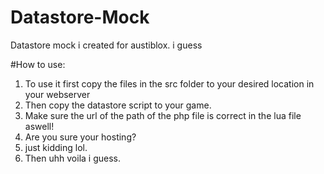 # Datastore-Mock
Datastore mock i created for austiblox. i guess


#How to use:
1. To use it first copy the files in the src folder to your desired location in your webserver
2. Then copy the datastore script to your game.
3. Make sure the url of the path of the php file is correct in the lua file aswell!
4. Are you sure your hosting?
5. just kidding lol.
6. Then uhh voila i guess.
